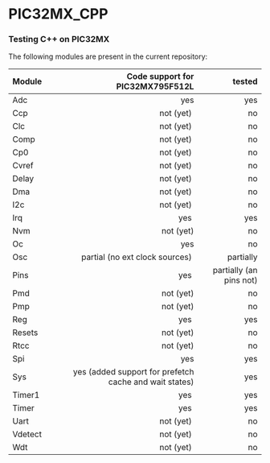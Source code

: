# PIC32MX_CPP
### Testing C++ on PIC32MX
The following modules are present in the current repository:

| Module | Code support for PIC32MX795F512L | tested |
| ------- | -------------------------------:| ------:|
| Adc     | yes | yes |
| Ccp     | not (yet) | no |
| Clc     | not (yet) | no |
| Comp    | not (yet) | no |
| Cp0     | not (yet) | no |
| Cvref   | not (yet) | no |
| Delay   | not (yet) | no |
| Dma     | not (yet) | no |
| I2c     | not (yet) | no |
| Irq     | yes | yes |
| Nvm     | not (yet) | no |
| Oc      | yes | no |
| Osc     | partial (no ext clock sources) | partially |
| Pins    | yes | partially (an pins not) |
| Pmd     | not (yet) | no |
| Pmp     | not (yet) | no |
| Reg     | yes | yes |
| Resets  | not (yet) | no |
| Rtcc    | not (yet) | no |
| Spi     | yes | yes |
| Sys     | yes (added support for prefetch cache and wait states) | yes |
| Timer1  | yes | yes |
| Timer   | yes | yes |
| Uart    | not (yet) | no |
| Vdetect | not (yet) | no |
| Wdt     | not (yet) | no |

